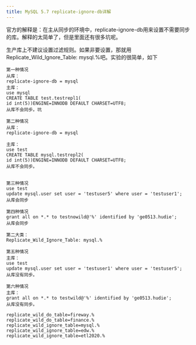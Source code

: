```yaml
---
title: MySQL 5.7 replicate-ignore-db详解
---
```


官方的解释是：在主从同步的环境中，replicate-ignore-db用来设置不需要同步的库。解释的太简单了，但是里面还有很多坑呢。

生产库上不建议设置过滤规则。如果非要设置，那就用Replicate_Wild_Ignore_Table: mysql.%吧。实验的很简单，如下

```shell
第一种情况
从库：
replicate-ignore-db = mysql
主库：
use mysql
CREATE TABLE test.testrepl1(
id int(5))ENGINE=INNODB DEFAULT CHARSET=UTF8;
从库不会同步。坑
 
第二种情况
从库：
replicate-ignore-db = mysql
 
主库：
use test
CREATE TABLE mysql.testrepl2(
id int(5))ENGINE=INNODB DEFAULT CHARSET=UTF8;
从库不会同步。
 
 
第三种情况
use test
update mysql.user set user = 'testuser5' where user = 'testuser1';
从库会同步
 
第四种情况
grant all on *.* to testnowild@'%' identified by 'ge0513.hudie';
从库会同步
 
第二大类：
Replicate_Wild_Ignore_Table: mysql.%
 
第五种情况
主库：
use test
update mysql.user set user = 'testuser1' where user = 'testuser5';
从库没有同步。
 
第六种情况
主库：
grant all on *.* to testwild@'%' identified by 'ge0513.hudie';
从库没有同步。
```
	replicate_wild_do_table=fireway.%
	replicate_wild_do_table=finance.%
	replicate_wild_ignore_table=mysql.%
	replicate_wild_ignore_table=edw.%
	replicate_wild_ignore_table=etl2020.%
